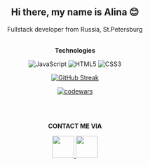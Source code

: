 <h2 align = 'center'> Hi there, my name is Alina 😊 </h2> 

<p align = 'center'> Fullstack developer from Russia, St.Petersburg </p>

<div align='center'> <br> <b> Technologies </b> 
  <br>
  
![JavaScript](https://img.shields.io/badge/javascript-%23323330.svg?style=for-the-badge&logo=javascript&logoColor=%23F7DF1E)
![HTML5](https://img.shields.io/badge/html5-%23E34F26.svg?style=for-the-badge&logo=html5&logoColor=white)
![CSS3](https://img.shields.io/badge/css3-%231572B6.svg?style=for-the-badge&logo=css3&logoColor=white)

[![GitHub Streak](https://github-readme-streak-stats.herokuapp.com/?user=AlinaMeishele)](https://git.io/streak-stats)
  
[![codewars](https://www.codewars.com/users/AlinaMeishele/badges/small)](https://www.codewars.com/users/AlinaMeishele) 


</div>
<div>  <br> <br> </div>
<p align='center'> <b> CONTACT ME VIA </b> </p>
 <div align="center">
   <a href="https://www.instagram.com/alina_meishele/" table="_blank"> <img src='https://cdn-icons-png.flaticon.com/512/2111/2111463.png' width='50px'> </a> 
   <a href="https://t.me/AlinaMeis" table="_blank"> <img src='https://cdn-icons.flaticon.com/png/512/3536/premium/3536661.png?token=exp=1659815418~hmac=b5be68e8141a4d8ef3830afc5e364355' width='50px'></a> </div>
